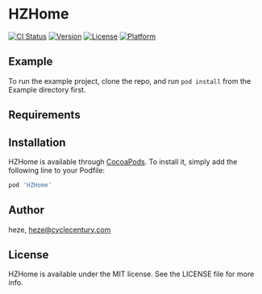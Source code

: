# HZHome

[![CI Status](https://img.shields.io/travis/heze/HZHome.svg?style=flat)](https://travis-ci.org/heze/HZHome)
[![Version](https://img.shields.io/cocoapods/v/HZHome.svg?style=flat)](https://cocoapods.org/pods/HZHome)
[![License](https://img.shields.io/cocoapods/l/HZHome.svg?style=flat)](https://cocoapods.org/pods/HZHome)
[![Platform](https://img.shields.io/cocoapods/p/HZHome.svg?style=flat)](https://cocoapods.org/pods/HZHome)

## Example

To run the example project, clone the repo, and run `pod install` from the Example directory first.

## Requirements

## Installation

HZHome is available through [CocoaPods](https://cocoapods.org). To install
it, simply add the following line to your Podfile:

```ruby
pod 'HZHome'
```

## Author

heze, heze@cyclecentury.com

## License

HZHome is available under the MIT license. See the LICENSE file for more info.
